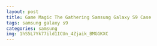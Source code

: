 ```yaml
---
layout: post
title: Game Magic The Gathering Samsung Galaxy S9 Case
tags: samsung galaxy s9
categories: samsung
img: 1hS5L7Yk77ild1ICUn_4Zjaik_BMGGKXC
---
```

